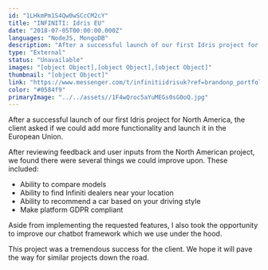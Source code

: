 ```yaml
---
id: "1LHkmPm1S4Qw0wSCcCM2cY"
title: "INFINITI: Idris EU"
date: "2018-07-05T00:00:00.000Z"
languages: "NodeJS, MongoDB"
description: "After a successful launch of our first Idris project for North America, the client asked if we could add more functionality and launch it in the European Union. "
type: "External"
status: "Unavailable"
images: "[object Object],[object Object],[object Object]"
thumbnail: "[object Object]"
link: "https://www.messenger.com/t/infinitiidrisuk?ref=brandonp_portfolio"
color: "#0584f9"
primaryImage: "../../assets//1F4wQroc5aYuMEGs0sG0oQ.jpg"
---
```

After a successful launch of our first Idris project for North America, the client asked if we could add more functionality and launch it in the European Union. 

After reviewing feedback and user inputs from the North American project, we found there were several things we could improve upon. These included:

- Ability to compare models
- Ability to find Infiniti dealers near your location
- Ability to recommend a car based on your driving style
- Make platform GDPR compliant

Aside from implementing the requested features, I also took the opportunity to improve our chatbot framework which we use under the hood. 

This project was a tremendous success for the client. We hope it will pave the way for similar projects down the road. 
